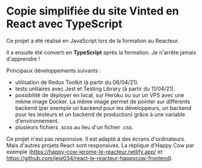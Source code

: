 # Copie simplifiée du site Vinted en React avec TypeScript

Ce projet a été réalisé en JavaScript lors de la formation au Reacteur.

Il a ensuite été converti en **TypeScript** après la formation. Je n'arrête jamais d'apprendre !

Principaux développements suivants :

-   utilisation de Redux Toolkit (à partir du 06/04/21).
-   tests unitaires avec Jest et Testing Library (à partir du 11/04/21).
-   possibilité de déployer en local, sur Heroku ou sur un VPS avec une même image Docker. La même image permet de pointer sur différents backend (par exemple un backend pour les développeurs, un backend pour les testeurs et un backend de production) grâce à une variable d'environnement.
-   plusieurs fichiers .scss au lieu d'un fichier .css.

Ce projet n'est pas responsive. Il est adapté à des écrans d'ordinateurs. Mais d'autres projets React sont responsives. La réplique d'Happy Cow par exemple (https://happy-cow-jerome-le-reacteur.netlify.app/ et https://github.com/jeje034/react-le-reacteur-happycow-frontend).
